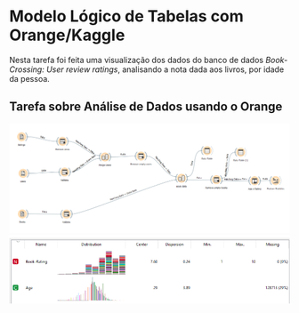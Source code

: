 # Modelo Lógico de Tabelas com Orange/Kaggle

Nesta tarefa foi feita uma visualização dos dados do banco de dados _Book-Crossing: User review ratings_, analisando a nota dada aos livros, por idade da pessoa.

## Tarefa sobre Análise de Dados usando o Orange

<img src="./images/apturar.PNG">
<img src="./images/graphics.PNG">